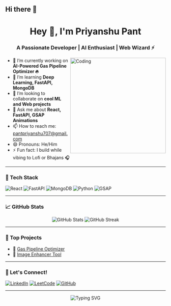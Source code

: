 ## Hi there 👋

<h1 align="center">Hey 👋, I'm Priyanshu Pant</h1>
<h3 align="center">A Passionate Developer | AI Enthusiast | Web Wizard ⚡</h3>

<img align="right" alt="Coding" width="300" src="https://media.giphy.com/media/qgQUggAC3Pfv687qPC/giphy.gif" />

- 🔭 I’m currently working on **AI-Powered Gas Pipeline Optimizer 🔥**
- 🌱 I’m learning **Deep Learning, FastAPI, MongoDB**
- 👯 I’m looking to collaborate on **cool ML and Web projects**
- 💬 Ask me about **React, FastAPI, GSAP Animations**
- 📫 How to reach me: pantpriyanshu707@gmail.com
- 😄 Pronouns: He/Him
- ⚡ Fun fact: I build while vibing to Lofi or Bhajans 🎧

---

### 🚀 Tech Stack

![React](https://img.shields.io/badge/React-20232A?style=for-the-badge&logo=react&logoColor=61DAFB)
![FastAPI](https://img.shields.io/badge/FastAPI-005571?style=for-the-badge&logo=fastapi)
![MongoDB](https://img.shields.io/badge/MongoDB-4EA94B?style=for-the-badge&logo=mongodb&logoColor=white)
![Python](https://img.shields.io/badge/Python-3776AB?style=for-the-badge&logo=python&logoColor=white)
![GSAP](https://img.shields.io/badge/GSAP-88CE02?style=for-the-badge&logo=greensock&logoColor=black)

---

### 📈 GitHub Stats

<p align="center">
  <img src="https://github-readme-stats.vercel.app/api?username=Priyanshu-pant707&show_icons=true&theme=radical" alt="GitHub Stats"/>
  <img src="https://github-readme-streak-stats.herokuapp.com?user=Priyanshu-pant707&theme=tokyonight&hide_border=true" alt="GitHub Streak"/>
</p>

---

### 🧠 Top Projects

- 🚀 [Gas Pipeline Optimizer](https://github.com/Priyanshu-pant707)
- 🎨 [Image Enhancer Tool](https://github.com/Priyanshu-pant707)

---

### 🔗 Let's Connect!

[![LinkedIn](https://img.shields.io/badge/LinkedIn-blue?style=for-the-badge&logo=linkedin&logoColor=white)](https://www.linkedin.com/in/priyanshu-pant-174888273)
[![LeetCode](https://img.shields.io/badge/LeetCode-orange?style=for-the-badge&logo=leetcode&logoColor=white)](https://leetcode.com/u/Priyanshu_pant/)
[![GitHub](https://img.shields.io/badge/GitHub-100000?style=for-the-badge&logo=github&logoColor=white)](https://github.com/Priyanshu-pant707)

---

<p align="center">
  <img src="https://readme-typing-svg.demolab.com?font=Fira+Code&weight=600&size=22&pause=1000&center=true&vCenter=true&multiline=true&width=435&height=100&lines=I+code+therefore+I+am!;Let%27s+build+something+awesome!;जय+श्री+राम+🚩" alt="Typing SVG" />
</p>

